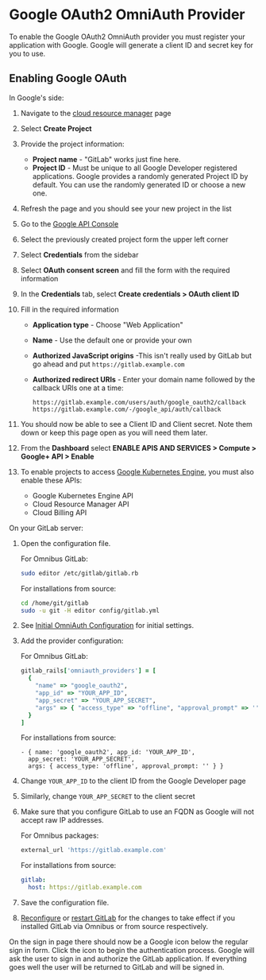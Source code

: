 # Google OAuth2 OmniAuth Provider

To enable the Google OAuth2 OmniAuth provider you must register your application
with Google. Google will generate a client ID and secret key for you to use.

## Enabling Google OAuth

In Google's side:

1. Navigate to the [cloud resource manager](https://console.cloud.google.com/cloud-resource-manager) page
1. Select **Create Project**
1. Provide the project information:
    - **Project name** - "GitLab" works just fine here.
    - **Project ID** - Must be unique to all Google Developer registered applications.
      Google provides a randomly generated Project ID by default. You can use
      the randomly generated ID or choose a new one.
1. Refresh the page and you should see your new project in the list
1. Go to the [Google API Console](https://console.developers.google.com/apis/dashboard)
1. Select the previously created project form the upper left corner
1. Select **Credentials** from the sidebar
1. Select **OAuth consent screen** and fill the form with the required information
1. In the **Credentials** tab, select **Create credentials > OAuth client ID**
1. Fill in the required information
    - **Application type** - Choose "Web Application"
    - **Name** - Use the default one or provide your own
    - **Authorized JavaScript origins** -This isn't really used by GitLab but go
      ahead and put `https://gitlab.example.com`
    - **Authorized redirect URIs** - Enter your domain name followed by the
      callback URIs one at a time:

        ```
        https://gitlab.example.com/users/auth/google_oauth2/callback
        https://gitlab.example.com/-/google_api/auth/callback
        ```

1. You should now be able to see a Client ID and Client secret. Note them down
   or keep this page open as you will need them later.
1. From the **Dashboard** select **ENABLE APIS AND SERVICES > Compute > Google+ API > Enable**
1. To enable projects to access [Google Kubernetes Engine](../user/project/clusters/index.md), you must also
   enable these APIs:
   - Google Kubernetes Engine API
   - Cloud Resource Manager API
   - Cloud Billing API

On your GitLab server:

1. Open the configuration file.

    For Omnibus GitLab:

    ```sh
    sudo editor /etc/gitlab/gitlab.rb
    ```

    For installations from source:

    ```sh
    cd /home/git/gitlab
    sudo -u git -H editor config/gitlab.yml
    ```

1. See [Initial OmniAuth Configuration](omniauth.md#initial-omniauth-configuration) for initial settings.
1. Add the provider configuration:

    For Omnibus GitLab:

    ```ruby
    gitlab_rails['omniauth_providers'] = [
      {
        "name" => "google_oauth2",
        "app_id" => "YOUR_APP_ID",
        "app_secret" => "YOUR_APP_SECRET",
        "args" => { "access_type" => "offline", "approval_prompt" => '' }
      }
    ]
    ```

    For installations from source:

    ```
    - { name: 'google_oauth2', app_id: 'YOUR_APP_ID',
      app_secret: 'YOUR_APP_SECRET',
      args: { access_type: 'offline', approval_prompt: '' } }
    ```

1. Change `YOUR_APP_ID` to the client ID from the Google Developer page
1. Similarly, change `YOUR_APP_SECRET` to the client secret
1. Make sure that you configure GitLab to use an FQDN as Google will not accept
   raw IP addresses.

    For Omnibus packages:

    ```ruby
    external_url 'https://gitlab.example.com'
    ```

    For installations from source:

    ```yaml
    gitlab:
      host: https://gitlab.example.com
    ```

1.  Save the configuration file.
1.  [Reconfigure][] or [restart GitLab][] for the changes to take effect if you
    installed GitLab via Omnibus or from source respectively.

On the sign in page there should now be a Google icon below the regular sign in
form. Click the icon to begin the authentication process. Google will ask the
user to sign in and authorize the GitLab application. If everything goes well
the user will be returned to GitLab and will be signed in.

[reconfigure]: ../administration/restart_gitlab.md#omnibus-gitlab-reconfigure
[restart GitLab]: ../administration/restart_gitlab.md#installations-from-source
